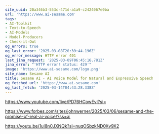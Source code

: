 ```yaml
---
site_uuid: 20a346b3-553c-471d-a1a9-c2424067e0ba
url: 'https://www.ai-sesame.com'
tags:
- AI-Toolkit
- Text-to-Speech
- AI-Models
- Model-Producers
- Check-it-Out
og_errors: true
og_last_error: '2025-03-08T20:39:44.196Z'
og_error_message: HTTP error 401
last_jina_request: '2025-03-09T06:45:16.781Z'
jina_error: "'HTTP error! status: 429'"
image: 'https://www.ai-sesame.com/logo.png'
site_name: Sesame AI
title: Sesame AI - AI Voice Model for Natural and Expressive Speech
og_fetched_url: 'https://www.ai-sesame.com'
og_last_fetch: '2025-03-14T04:43:28.338Z'
---
```

https://www.youtube.com/live/PD76HCowEvI?si=

https://www.forbes.com/sites/johnwerner/2025/03/06/sesame-and-the-promise-of-real-ai-voice/?ss=ai

https://youtu.be/1uI8n0JXNQk?si=nuqOSbzkND0Xv9X2
